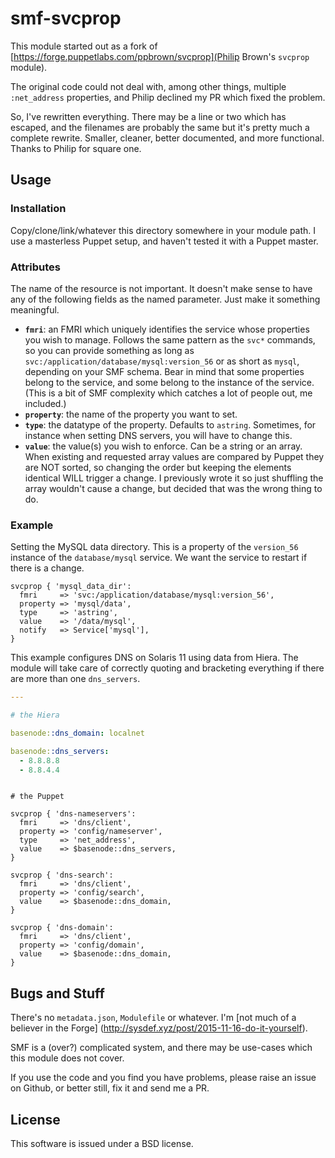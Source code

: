 # smf-svcprop

This module started out as a fork of
[https://forge.puppetlabs.com/ppbrown/svcprop](Philip Brown's
`svcprop` module).

The original code could not deal with, among other things, multiple
`:net_address` properties, and Philip declined my PR which fixed the
problem.

So, I've rewritten everything. There may be a line or two which has
escaped, and the filenames are probably the same but it's pretty
much a complete rewrite. Smaller, cleaner, better documented, and
more functional. Thanks to Philip for square one.

## Usage

### Installation

Copy/clone/link/whatever this directory somewhere in your module
path. I use a masterless Puppet setup, and haven't tested it with a
Puppet master.

### Attributes

The name of the resource is not important. It doesn't make sense to
have any of the following fields as the named parameter.  Just make
it something meaningful.

* **`fmri`**: an FMRI which uniquely identifies the service whose
  properties you wish to manage. Follows the same pattern as the
  `svc*` commands, so you can provide something as long as
  `svc:/application/database/mysql:version_56` or as short as
  `mysql`, depending on your SMF schema. Bear in mind that some
  properties belong to the service, and some belong to the instance
  of the service. (This is a bit of SMF complexity which catches a
  lot of people out, me included.)
* **`property`**: the name of the property you want to set.
* **`type`**: the datatype of the property. Defaults to `astring`.
  Sometimes, for instance when setting DNS servers, you will have to
  change this.
* **`value`**: the value(s) you wish to enforce. Can be a string or an
  array. When existing and requested array values are compared by
  Puppet they are NOT sorted, so changing the order but keeping the
  elements identical WILL trigger a change. I previously wrote it so
  just shuffling the array wouldn't cause a change, but decided that
  was the wrong thing to do.

### Example

Setting the MySQL data directory. This is a property of the
`version_56` instance of the `database/mysql` service. We want the
service to restart if there is a change.

```puppet
svcprop { 'mysql_data_dir':
  fmri     => 'svc:/application/database/mysql:version_56',
  property => 'mysql/data',
  type     => 'astring',
  value    => '/data/mysql',
  notify   => Service['mysql'],
}
```

This example configures DNS on Solaris 11 using data from Hiera. The
module will take care of correctly quoting and bracketing everything
if there are more than one `dns_servers`.

```yaml
---

# the Hiera

basenode::dns_domain: localnet

basenode::dns_servers:
  - 8.8.8.8
  - 8.8.4.4
```

```puppet

# the Puppet

svcprop { 'dns-nameservers':
  fmri     => 'dns/client',
  property => 'config/nameserver',
  type     => 'net_address',
  value    => $basenode::dns_servers,
}

svcprop { 'dns-search':
  fmri     => 'dns/client',
  property => 'config/search',
  value    => $basenode::dns_domain,
}

svcprop { 'dns-domain':
  fmri     => 'dns/client',
  property => 'config/domain',
  value    => $basenode::dns_domain,
}
```

## Bugs and Stuff

There's no `metadata.json`, `Modulefile` or whatever. I'm [not much
of a believer in the Forge]
(http://sysdef.xyz/post/2015-11-16-do-it-yourself).

SMF is a (over?) complicated system, and there may be use-cases
which this module does not cover.

If you use the code and you find you have problems, please raise an
issue on Github, or better still, fix it and send me a PR.

## License

This software is issued under a BSD license.
